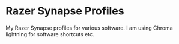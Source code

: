 # Razer Synapse Profiles
My Razer Synapse profiles for various software. I am using Chroma lightning for software shortcuts etc.
